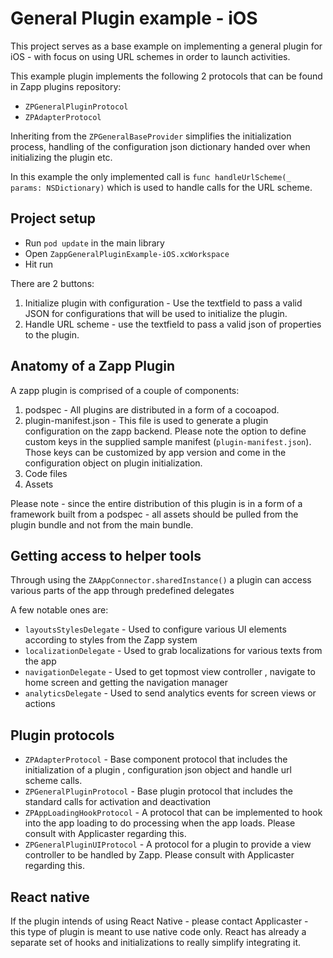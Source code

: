 # General Plugin example - iOS

This project serves as a base example on implementing a general plugin for iOS - with focus on using URL schemes in order to launch activities.

This example plugin implements the following 2 protocols that can be found in Zapp plugins repository:
* `ZPGeneralPluginProtocol`
* `ZPAdapterProtocol`

Inheriting from the `ZPGeneralBaseProvider` simplifies the initialization process, handling of the configuration json dictionary handed over when initializing the plugin etc.

In this example the only implemented call is `func handleUrlScheme(_ params: NSDictionary)` which is used to handle calls for the URL scheme.

## Project setup
* Run `pod update` in the main library
* Open `ZappGeneralPluginExample-iOS.xcWorkspace`
* Hit run

There are 2 buttons:
1. Initialize plugin with configuration - Use the textfield to pass a valid JSON for configurations that will be used to initialize the plugin.
2. Handle URL scheme - use the textfield to pass a valid json of properties to the plugin.

## Anatomy of a Zapp Plugin

A zapp plugin is comprised of a couple of components:
1. podspec - All plugins are distributed in a form of a cocoapod.
2. plugin-manifest.json - This file is used to generate a plugin configuration on the zapp backend. Please note the option to define custom keys in the supplied sample manifest (`plugin-manifest.json`). Those keys can be customized by app version and come in the configuration object on plugin initialization.
3. Code files
4. Assets

Please note - since the entire distribution of this plugin is in a form of a framework built from a podspec - all assets should be pulled from the plugin bundle and not from the main bundle.

## Getting access to helper tools
Through using the `ZAAppConnector.sharedInstance()` a plugin can access various parts of the app through predefined delegates

A few notable ones are:
* `layoutsStylesDelegate` - Used to configure various UI elements according to styles from the Zapp system
* `localizationDelegate` - Used to grab localizations for various texts from the app
* `navigationDelegate` - Used to get topmost view controller , navigate to home screen and getting the navigation manager
* `analyticsDelegate` - Used to send analytics events for screen views or actions

## Plugin protocols
* `ZPAdapterProtocol` - Base component protocol that includes the initialization of a plugin , configuration json object and handle url scheme calls.
* `ZPGeneralPluginProtocol` - Base plugin protocol that includes the standard calls for activation and deactivation
* `ZPAppLoadingHookProtocol` - A protocol that can be implemented to hook into the app loading to do processing when the app loads. Please consult with Applicaster regarding this.
* `ZPGeneralPluginUIProtocol` - A protocol for a plugin to provide a view controller to be handled by Zapp. Please consult with Applicaster regarding this.


## React native
If the plugin intends of using React Native - please contact Applicaster - this type of plugin is meant to use native code only.
React has already a separate set of hooks and initializations to really simplify integrating it.